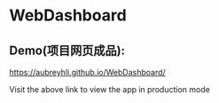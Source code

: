 # WebDashboard

## Demo(项目网页成品):

https://aubreyhli.github.io/WebDashboard/

Visit the above link to view the app in production mode
